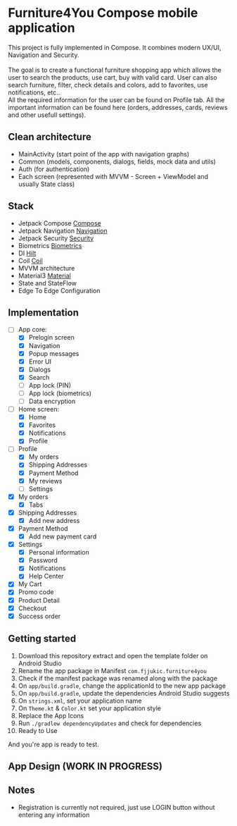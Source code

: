 
# Furniture4You Compose mobile application

This project is fully implemented in Compose. It combines modern UX/UI, Navigation and Security.<br /><br />
The goal is to create a functional furniture shopping app which allows the user to search the products, use cart, buy with valid card. User can also search furniture, filter, check details and colors, add to favorites, use notifications, etc..<br />
All the required information for the user can be found on Profile tab. All the important information can be found here (orders, addresses, cards, reviews and other usefull settings).

## Clean architecture
- MainActivity (start point of the app with navigation graphs)
- Common (models, components, dialogs, fields, mock data and utils) 
- Auth (for authentication)
- Each screen (represented with MVVM - Screen + ViewModel and usually State class)
    
## Stack
- Jetpack Compose [Compose](https://developer.android.com/jetpack/compose)
- Jetpack Navigation [Navigation](https://developer.android.com/jetpack/compose/navigation)
- Jetpack Security [Security](https://developer.android.com/jetpack/androidx/releases/security)
- Biometrics [Biometrics](https://developer.android.com/jetpack/androidx/releases/biometric)
- DI [Hilt](https://developer.android.com/training/dependency-injection/hilt-jetpack)
- Coil [Coil](https://coil-kt.github.io/coil/compose/)
- MVVM architecture
- Material3 [Material](https://m3.material.io/)
- State and StateFlow
- Edge To Edge Configuration

## Implementation 
- [ ] App core:
    - [X] Prelogin screen
    - [X] Navigation
    - [X] Popup messages
    - [X] Error UI
    - [X] Dialogs
    - [X] Search
    - [ ] App lock (PIN)
    - [ ] App lock (biometrics)
    - [ ] Data encryption
- [ ] Home screen:
    - [X] Home
    - [X] Favorites
    - [X] Notifications
    - [X] Profile
- [ ] Profile
    - [X] My orders
    - [X] Shipping Addresses
    - [X] Payment Method
    - [X] My reviews
    - [ ] Settings
- [X] My orders
    - [X] Tabs
- [X] Shipping Addresses
    - [X] Add new address
- [X] Payment Method
    - [X] Add new payment card
- [X] Settings
    - [X] Personal information
    - [X] Password
    - [X] Notifications
    - [X] Help Center
- [X] My Cart
- [X] Promo code
- [X] Product Detail
- [X] Checkout
- [X] Success order

## Getting started

1. Download this repository extract and open the template folder on Android Studio
2. Rename the app package in Manifest `com.fjjukic.furniture4you`
3. Check if the manifest package was renamed along with the package
5. On `app/build.gradle`, change the applicationId to the new app package
6. On `app/build.gradle`, update the dependencies Android Studio suggests
7. On `strings.xml`, set your application name
8. On `Theme.kt` & `Color.kt` set your application style
9. Replace the App Icons
10. Run `./gradlew dependencyUpdates` and check for dependencies
11. Ready to Use

And you're app is ready to test.

## App Design (WORK IN PROGRESS)

## Notes
- Registration is currently not required, just use LOGIN button without entering any information

